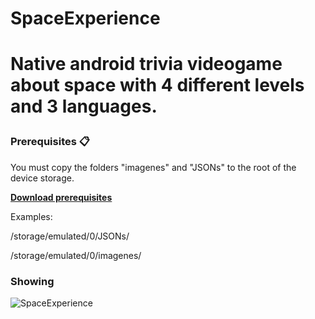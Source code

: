 <h1> SpaceExperience <h1/>

Native android trivia videogame about space with 4 different levels and 3 languages.

### Prerequisites 📋

You must copy the folders "imagenes" and "JSONs" to the root of the device storage.

<a href="https://drive.google.com/drive/folders/1fsqF16rIOWlcFHFoA2Wdb8LWE2_5KWV7?usp=sharing">**Download prerequisites**</a>

Examples:

/storage/emulated/0/JSONs/

/storage/emulated/0/imagenes/

### Showing

<img src="https://i.ibb.co/684z9Tr/Space-Experience.jpg" alt="SpaceExperience" border="0" />
